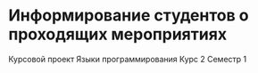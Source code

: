 # Информирование студентов о проходящих мероприятиях
Курсовой проект Языки программирования
Курс 2 Семестр 1